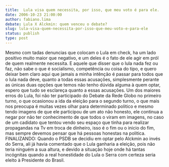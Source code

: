 ```yaml
---
title:  Lula visa quem necessita, por isso, que meu voto é para ele.
date: 2006-10-23 21:00:00
author: fabiano.lima
debate: Lula X Alckmin: quem venceu o debate?
slug: lula-visa-quem-necessita-por-isso-que-meu-voto-e-para-ele
status: publish 
type: post
---
```


Mesmo com tadas denuncias que colocam o Lula em check, ha um lado positivo muito maior que negativo, e um deles é o fato de ele agir em pról de quem realmente necessita.
 E aquele que disser que o lula nada fez ou faz, não sabe o que é socialismo, competência ou coisa do tipo, e quero deixar bem claro aqui que jamais a minha intênção é passar para todos que o lula nada deve, quanto a todas essas acusações, simplesmente perante as únicas duas opções que temos não tenho dúvida alguma à quem optar, espero que tudo se esclareça quanto a essas acusações.
 Um dos maiores erros do Lula, foi não ter participado do Debate da Rede Globo no primeiro turno, o que ocasionou a ida da eleição para o segundo turno, o que mais nos preocupa é muitas vezes olhar para determinado politico e mesmo tendo imagens de que ele participou de um ato não honesto, ele continua a negar por não ter conhecimento de que todos o viram em imagens, no caso de um cadidato que tentou vendo seu espaço que tinha para realizar propagandas na Tv em troca de dinheiro, isso é o fim ou o inicio do fim, mas sempre devemos pensar que há pessoas honestas na politica. 
FINALIZANDO: Quando o PSDB se decidiu em optar pelo Alckmin ao invés do Serra, ali já havia comentado que o Lula ganharia a eleição, pois não teria ninguém a sua altura, e devido a situação hoje onde há tantas incógnitas quando a real honestidade do Lula o Serra com certeza seria eleito à Presidente do Brasil.
